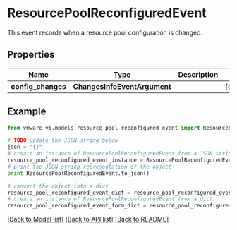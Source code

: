 # ResourcePoolReconfiguredEvent

This event records when a resource pool configuration is changed. 

## Properties
Name | Type | Description | Notes
------------ | ------------- | ------------- | -------------
**config_changes** | [**ChangesInfoEventArgument**](ChangesInfoEventArgument.md) |  | [optional] 

## Example

```python
from vmware_vi.models.resource_pool_reconfigured_event import ResourcePoolReconfiguredEvent

# TODO update the JSON string below
json = "{}"
# create an instance of ResourcePoolReconfiguredEvent from a JSON string
resource_pool_reconfigured_event_instance = ResourcePoolReconfiguredEvent.from_json(json)
# print the JSON string representation of the object
print ResourcePoolReconfiguredEvent.to_json()

# convert the object into a dict
resource_pool_reconfigured_event_dict = resource_pool_reconfigured_event_instance.to_dict()
# create an instance of ResourcePoolReconfiguredEvent from a dict
resource_pool_reconfigured_event_form_dict = resource_pool_reconfigured_event.from_dict(resource_pool_reconfigured_event_dict)
```
[[Back to Model list]](../README.md#documentation-for-models) [[Back to API list]](../README.md#documentation-for-api-endpoints) [[Back to README]](../README.md)



